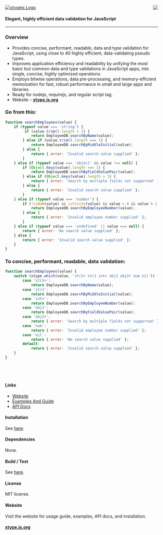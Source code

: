 [![xtypejs Logo](http://xtype.js.org/assets/img/xtypejs-logo.png)](http://xtype.js.org/) <a href="https://travis-ci.org/lucono/xtypejs"><img align="right" src="https://travis-ci.org/lucono/xtypejs.svg?branch=master"></a>
#### Elegant, highly efficient data validation for JavaScript

---

### Overview

- Provides concise, performant, readable, data and type validation for JavaScript, using close to 40 highly efficient, data-validating pseudo types.
- Improves application efficiency and readability by unifying the most basic but common data and type validations in JavaScript apps, into single, concise, highly optimized operations.
- Employs bitwise operations, data pre-processing, and memory-efficient memoization for fast, robust performance in small and large apps and libraries.
- Ready for nodejs, requirejs, and regular script tag.
- Website &ndash; **[xtype.js.org](http://xtype.js.org)**

### Go from this:

```js
function searchEmployees(value) {
    if (typeof value === 'string') {
         if (value.trim().length > 1) {
            return EmployeeDB.searchByName(value);
        } else if (value.trim().length === 1) {
            return EmployeeDB.searchByMiddleInitial(value);
        } else {
            return { error: 'Invalid search value supplied' };
        }
    } else if (typeof value === 'object' && value !== null) {
        if (Object.keys(value).length === 1) {
            return EmployeeDB.searchByFieldValuePair(value);
        } else if (Object.keys(value).length > 1) {
            return { error: 'Search by multiple fields not supported' };
        } else {
            return { error: 'Invalid search value supplied' };
        }
    } else if (typeof value === 'number') {
        if (!isNaN(value) && isFinite(value) && value > 0 && value % 1 === 0) {
            return EmployeeDB.searchByEmployeeNumber(value);
        } else {
            return { error: 'Invalid employee number supplied' };
        }
    } else if (typeof value === 'undefined' || value === null) {
        return { error: 'No search value supplied' };
    } else {
        return { error: 'Invalid search value supplied' };
    }
}
```

### To concise, performant, readable, data validation:

```js
function searchEmployees(value) {
    switch (xtype.which(value, 'str2+ str1 int+ obj1 obj2+ num nil')) {
        case 'str2+':
            return EmployeeDB.searchByName(value);
        case 'str1':
            return EmployeeDB.searchByMiddleInitial(value);
        case 'int+':
            return EmployeeDB.searchByEmployeeNumber(value);
        case 'obj1':
            return EmployeeDB.searchByFieldValuePair(value);
        case 'obj2+':
            return { error: 'Search by multiple fields not supported' };
        case 'num':
            return { error: 'Invalid employee number supplied' };
        case 'nil':
            return { error: 'No search value supplied' };
        default:
            return { error: 'Invalid search value supplied' };
    }
}
```

## &nbsp;

#### Links

- [Website](http://xtype.js.org)
- [Examples And Guide](http://xtype.js.org/?doc=guide)
- [API Docs](http://xtype.js.org/?doc=api)

#### Installation

See [here](http://xtype.js.org/?doc=getit).

#### Dependencies

None.


#### Build / Test

See [here](https://github.com/lucono/xtypejs/tree/master/test).


#### License

MIT license.


#### Website

Visit the website for usage guide, examples, API docs, and installation.

#### **[xtype.js.org](http://xtype.js.org/)**
